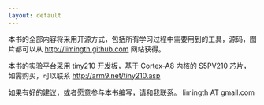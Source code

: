 ```yaml
---
layout: default
---
```


本书的全部内容将采用开源方式，包括所有学习过程中需要用到的工具，源码，图片都可以从 http://limingth.github.com 网站获得。

本书的实验平台采用 tiny210 开发板，基于 Cortex-A8 内核的 S5PV210 芯片，如需购买，可以联系 http://arm9.net/tiny210.asp

如果有好的建议，或者愿意参与本书编写，请和我联系。 limingth AT gmail.com 